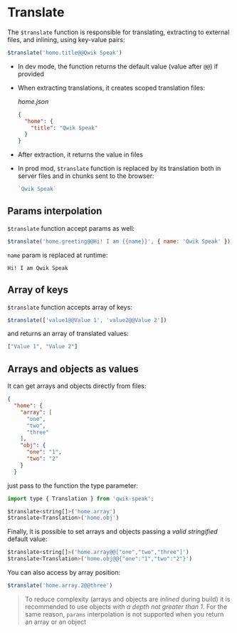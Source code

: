 # Translate

The `$translate` function is responsible for translating, extracting to external files, and inlining, using key-value pairs:
```jsx
$translate('home.title@@Qwik Speak')
```

- In dev mode, the function returns the default value (value after `@@`) if provided
- When extracting translations, it creates scoped translation files:

  _home.json_
  ```json
  {
    "home": {
      "title": "Qwik Speak"
    }
  }
  ```
- After extraction, it returns the value in files
- In prod mod, `$translate` function is replaced by its translation both in server files and in chunks sent to the browser:
  ```jsx
  `Qwik Speak`
  ```


## Params interpolation
`$translate` function accept params as well:
```jsx
$translate('home.greeting@@Hi! I am {{name}}', { name: 'Qwik Speak' })
```

`name` param is replaced at runtime:
```text
Hi! I am Qwik Speak
```


## Array of keys
`$translate` function accepts array of keys:
```jsx
$translate(['value1@@Value 1', 'value2@@Value 2'])
```

and returns an array of translated values:
```jsx
["Value 1", "Value 2"]
```

## Arrays and objects as values
It can get arrays and objects directly from files:
```json
{
  "home": {
    "array": [
      "one",
      "two",
      "three"
    ],
    "obj": {
      "one": "1",
      "two": "2"
    }
  }
```

just pass to the function the type parameter:
```jsx
import type { Translation } from 'qwik-speak';

$translate<string[]>('home.array')
$translate<Translation>('home.obj')
```

Finally, it is possible to set arrays and objects passing a _valid stringified_ default value:

```jsx
$translate<string[]>('home.array@@["one","two","three"]')
$translate<Translation>('home.obj@@{"one":"1","two":"2"}')
```
You can also access by array position:
```jsx
$translate('home.array.2@@three')
```

> To reduce complexity (arrays and objects are _inlined_ during build) it is recommended to use objects with _a depth not greater than 1_. For the same reason, `params` interpolation is not supported when you return an array or an object
